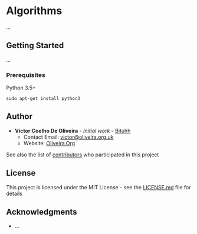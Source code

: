 # Algorithms

...
## Getting Started

...

### Prerequisites

Python 3.5+

```
sudo apt-get install python3
```

## Author

* **Victor Coelho De Oliveira** - *Initial work* - [Bituhh](https://github.com/Bituhh)
    * Contact Email: victor@oliveira.org.uk
    * Website: [Oliveira.Org](https://oliveira.org.uk)

See also the list of [contributors](https://github.com/Bituhh/Algorithms/contributors) who participated in this project

## License

This project is licensed under the MIT License - see the [LICENSE.md](./LICENSE.md) file for details

## Acknowledgments

* ...
